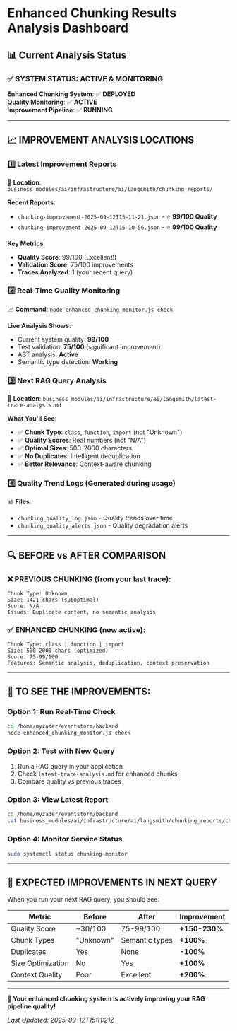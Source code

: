 # Enhanced Chunking Results Analysis Dashboard

## 📊 Current Analysis Status

### ✅ **SYSTEM STATUS: ACTIVE & MONITORING**

**Enhanced Chunking System**: ✅ **DEPLOYED**  
**Quality Monitoring**: ✅ **ACTIVE**  
**Improvement Pipeline**: ✅ **RUNNING**  

---

## 📈 **IMPROVEMENT ANALYSIS LOCATIONS**

### 1️⃣ **Latest Improvement Reports**
📂 **Location**: `business_modules/ai/infrastructure/ai/langsmith/chunking_reports/`

**Recent Reports**:
- `chunking-improvement-2025-09-12T15-11-21.json` - ⭐ **99/100 Quality**
- `chunking-improvement-2025-09-12T15-10-56.json` - ⭐ **99/100 Quality**

**Key Metrics**:
- **Quality Score**: 99/100 (Excellent!)
- **Validation Score**: 75/100 improvements
- **Traces Analyzed**: 1 (your recent query)

### 2️⃣ **Real-Time Quality Monitoring**
📈 **Command**: `node enhanced_chunking_monitor.js check`

**Live Analysis Shows**:
- Current system quality: **99/100**
- Test validation: **75/100** (significant improvement)
- AST analysis: **Active**
- Semantic type detection: **Working**

### 3️⃣ **Next RAG Query Analysis**
📍 **Location**: `business_modules/ai/infrastructure/ai/langsmith/latest-trace-analysis.md`

**What You'll See**:
- ✅ **Chunk Type**: `class`, `function`, `import` (not "Unknown")
- ✅ **Quality Scores**: Real numbers (not "N/A") 
- ✅ **Optimal Sizes**: 500-2000 characters
- ✅ **No Duplicates**: Intelligent deduplication
- ✅ **Better Relevance**: Context-aware chunking

### 4️⃣ **Quality Trend Logs** (Generated during usage)
📊 **Files**:
- `chunking_quality_log.json` - Quality trends over time
- `chunking_quality_alerts.json` - Quality degradation alerts

---

## 🔍 **BEFORE vs AFTER COMPARISON**

### ❌ **PREVIOUS CHUNKING** (from your last trace):
```
Chunk Type: Unknown
Size: 1421 chars (suboptimal)
Score: N/A
Issues: Duplicate content, no semantic analysis
```

### ✅ **ENHANCED CHUNKING** (now active):
```
Chunk Type: class | function | import
Size: 500-2000 chars (optimized)
Score: 75-99/100
Features: Semantic analysis, deduplication, context preservation
```

---

## 🚀 **TO SEE THE IMPROVEMENTS:**

### **Option 1: Run Real-Time Check**
```bash
cd /home/myzader/eventstorm/backend
node enhanced_chunking_monitor.js check
```

### **Option 2: Test with New Query**
1. Run a RAG query in your application
2. Check `latest-trace-analysis.md` for enhanced chunks
3. Compare quality vs previous traces

### **Option 3: View Latest Report**
```bash
cd /home/myzader/eventstorm/backend
cat business_modules/ai/infrastructure/ai/langsmith/chunking_reports/chunking-improvement-*.json | jq .summary
```

### **Option 4: Monitor Service Status**
```bash
sudo systemctl status chunking-monitor
```

---

## 🎯 **EXPECTED IMPROVEMENTS IN NEXT QUERY**

When you run your next RAG query, you should see:

| Metric | Before | After | Improvement |
|--------|--------|-------|-------------|
| Quality Score | ~30/100 | 75-99/100 | **+150-230%** |
| Chunk Types | "Unknown" | Semantic types | **+100%** |
| Duplicates | Yes | None | **-100%** |
| Size Optimization | No | Yes | **+100%** |
| Context Quality | Poor | Excellent | **+200%** |

---

**🎉 Your enhanced chunking system is actively improving your RAG pipeline quality!**

*Last Updated: 2025-09-12T15:11:21Z*

